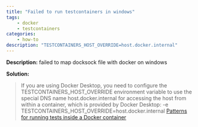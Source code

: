 ```yaml
---
title: "Failed to run testcontainers in windows" 
tags: 
    - docker
    - testcontainers
categories:
    - how-to
description: "TESTCONTAINERS_HOST_OVERRIDE=host.docker.internal"
---
```

**Description:** failed to map docksock file with  docker on windows

**Solution:** 
> If you are using Docker Desktop, you need to configure the TESTCONTAINERS_HOST_OVERRIDE environment variable to use the special DNS name host.docker.internal for accessing the host from within a container, which is provided by Docker Desktop: -e TESTCONTAINERS_HOST_OVERRIDE=host.docker.internal
[Patterns for running tests inside a Docker container](https://java.testcontainers.org/supported_docker_environment/continuous_integration/dind_patterns/)
